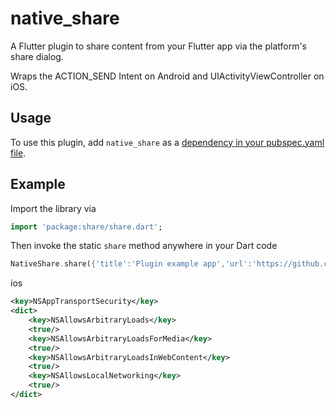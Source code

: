 # native_share

A Flutter plugin to share content from your Flutter app via the platform's share dialog.

Wraps the ACTION_SEND Intent on Android and UIActivityViewController on iOS.

## Usage

To use this plugin, add `native_share` as a [dependency in your pubspec.yaml file](https://flutter.io/platform-plugins/).

## Example

Import the library via

```dart
import 'package:share/share.dart';
```

Then invoke the static `share` method anywhere in your Dart code

```dart
NativeShare.share({'title':'Plugin example app','url':'https://github.com/flutter'});
```



ios

```xml
<key>NSAppTransportSecurity</key>
<dict>
    <key>NSAllowsArbitraryLoads</key>
    <true/>
    <key>NSAllowsArbitraryLoadsForMedia</key>
    <true/>
    <key>NSAllowsArbitraryLoadsInWebContent</key>
    <true/>
    <key>NSAllowsLocalNetworking</key>
    <true/>
</dict>
```

